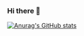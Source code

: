 ### Hi there 👋

[![Anurag's GitHub stats](https://github-readme-stats.vercel.app/api?username=pilot1129)](https://github.com/anuraghazra/github-readme-stats)


<!--
**pilot1129/pilot1129** is a ✨ _special_ ✨ repository because its `README.md` (this file) appears on your GitHub profile.


Here are some ideas to get you started:

- 🔭 I’m currently working on ...
- 🌱 I’m currently learning ...
- 👯 I’m looking to collaborate on ...
- 🤔 I’m looking for help with ...
- 💬 Ask me about ...
- 📫 How to reach me: ...
- 😄 Pronouns: ...
- ⚡ Fun fact: ...
-->


